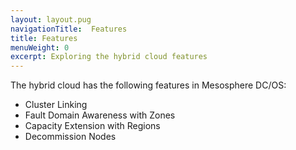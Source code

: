 ```yaml
---
layout: layout.pug
navigationTitle:  Features
title: Features
menuWeight: 0
excerpt: Exploring the hybrid cloud features
---
```


The hybrid cloud has the following features in Mesosphere DC/OS:
- Cluster Linking
- Fault Domain Awareness with Zones
- Capacity Extension with Regions
- Decommission Nodes
